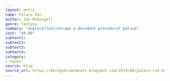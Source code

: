 ```yaml
---
layout: entry 
name: Palace Run
author: Ian McDougall
genre: fantasy
summary: "explore/loot/escape a decadent procedural palace"
cost: "$0.00"
subtext1: 
subtext2: 
subtext3: 
subtext4: 
category:
- hacks
source: blog
source_url: https://benignbrownbeast.blogspot.com/2019/08/palace-run-02.html
---
```


